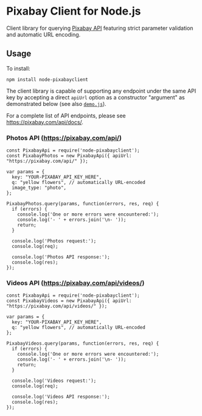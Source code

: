 # Pixabay Client for Node.js
Client library for querying [Pixabay API](https://pixabay.com/api/docs/) featuring strict parameter validation and automatic URL encoding.

## Usage
To install:
````
npm install node-pixabayclient
````

The client library is capable of supporting any endpoint under the same API key by accepting a direct `apiUrl` option as a constructor "argument" as demonstrated below (see also [`demo.js`](https://github.com/rdev5/node-pixabayclient/blob/master/demo.js)).

For a complete list of API endpoints, please see https://pixabay.com/api/docs/.

### Photos API (https://pixabay.com/api/)
````node
const PixabayApi = require('node-pixabayclient');
const PixabayPhotos = new PixabayApi({ apiUrl: "https://pixabay.com/api/" });

var params = {
  key: "YOUR-PIXABAY_API_KEY_HERE",
  q: "yellow flowers", // automatically URL-encoded
  image_type: "photo",
};

PixabayPhotos.query(params, function(errors, res, req) {
  if (errors) {
    console.log('One or more errors were encountered:');
    console.log('- ' + errors.join('\n- '));
    return;
  }

  console.log('Photos request:');
  console.log(req);

  console.log('Photos API response:');
  console.log(res);
});
````

### Videos API (https://pixabay.com/api/videos/)
````node
const PixabayApi = require('node-pixabayclient');
const PixabayVideos = new PixabayApi({ apiUrl: "https://pixabay.com/api/videos/" });

var params = {
  key: "YOUR-PIXABAY_API_KEY_HERE",
  q: "yellow flowers", // automatically URL-encoded
};

PixabayVideos.query(params, function(errors, res, req) {
  if (errors) {
    console.log('One or more errors were encountered:');
    console.log('- ' + errors.join('\n- '));
    return;
  }

  console.log('Videos request:');
  console.log(req);

  console.log('Videos API response:');
  console.log(res);
});
````
